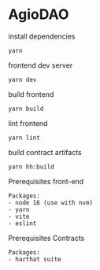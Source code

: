 # AgioDAO

install dependencies
```
yarn
```

frontend dev server
```
yarn dev
```

build frontend
```
yarn build
```

lint frontend
```
yarn lint
```

build contract artifacts
```
yarn hh:build
```

Prerequisites front-end
```
Packages:
- node 16 (use with nvm)
- yarn
- vite
- eslint
```

Prerequisites Contracts
```
Packages:
- harthat suite
```